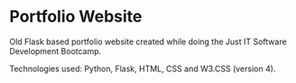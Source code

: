 # Portfolio Website

Old Flask based portfolio website created while doing the Just IT Software Development Bootcamp.

Technologies used: Python, Flask, HTML, CSS and W3.CSS (version 4).
